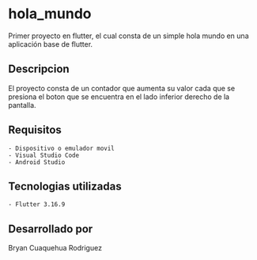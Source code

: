 # hola_mundo

Primer proyecto en flutter, el cual consta de un simple hola mundo en una 
aplicación base de flutter.

## Descripcion
El proyecto consta de un contador que aumenta su valor cada que se presiona el boton que 
se encuentra en el lado inferior derecho de la pantalla. 

## Requisitos

    - Dispositivo o emulador movil 
    - Visual Studio Code
    - Android Studio

## Tecnologias utilizadas
    - Flutter 3.16.9



## Desarrollado por 

Bryan Cuaquehua Rodriguez
